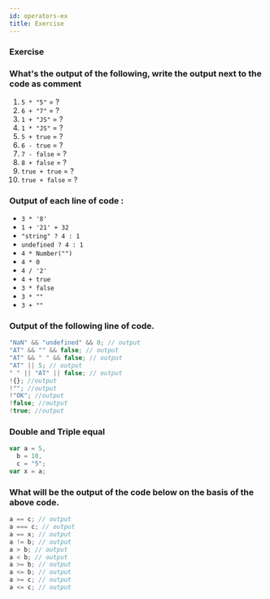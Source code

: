 ```yaml
---
id: operators-ex
title: Exercise
---
```


### Exercise

### What's the output of the following, write the output next to the code as comment

1. `5 * "5"` = ?
2. `6 + "7"` = ?
3. `1 + "JS"` = ?
4. `1 * "JS"` = ?
5. `5 + true` = ?
6. `6 - true` = ?
7. `7 - false` = ?
8. `8 + false` = ?
9. `true + true` = ?
10. `true + false` = ?

### Output of each line of code :

- `3 * '8'`
- `1 + '21' + 32`
- `"string" ? 4 : 1`
- `undefined ? 4 : 1`
- `4 * Number("")`
- `4 * 0`
- `4 / '2'`
- `4 + true`
- `3 * false`
- `3 * ""`
- `3 + ""`

### Output of the following line of code.

```js
"NaN" && "undefined" && 0; // output
"AT" && "" && false; // output
"AT" && " " && false; // output
"AT" || 5; // output
" " || "AT" || false; // output
!{}; //output
!""; //output
!"OK"; //output
!false; //output
!true; //output
```

### Double and Triple equal

```js
var a = 5,
  b = 10,
  c = "5";
var x = a;
```

### What will be the output of the code below on the basis of the above code.

```js
a == c; // output
a === c; // output
a == x; // output
a != b; // output
a > b; // output
a < b; // output
a >= b; // output
a <= b; // output
a >= c; // output
a <= c; // output
```
